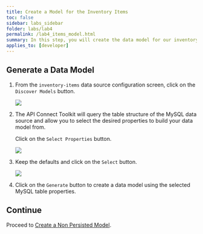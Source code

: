 ```yaml
---
title: Create a Model for the Inventory Items
toc: false
sidebar: labs_sidebar
folder: labs/lab4
permalink: /lab4_items_model.html
summary: In this step, you will create the data model for our inventory items by inspecting the MySQL data source schema. LoopBack is a data model driven framework. The properties of the data model will become the JSON elements of the API request and response payloads.
applies_to: [developer]
---
```


## Generate a Data Model

1.  From the `inventory-items` data source configuration screen, click on the `Discover Models` button.

    ![](./images/labs/lab1/discover-db-model.png)
	
1.  The API Connect Toolkit will query the table structure of the MySQL data source and allow you to select the desired properties to build your data model from.

    Click on the `Select Properties` button.
    
    ![](./images/labs/lab1/select-model-properties.png)

1.  Keep the defaults and click on the `Select` button.

    ![](./images/labs/lab1/select-model-properties-2.png)

1.  Click on the `Generate` button to create a data model using the selected MySQL table properties.

## Continue

Proceed to [Create a Non Persisted Model](lab4_product_model.html).